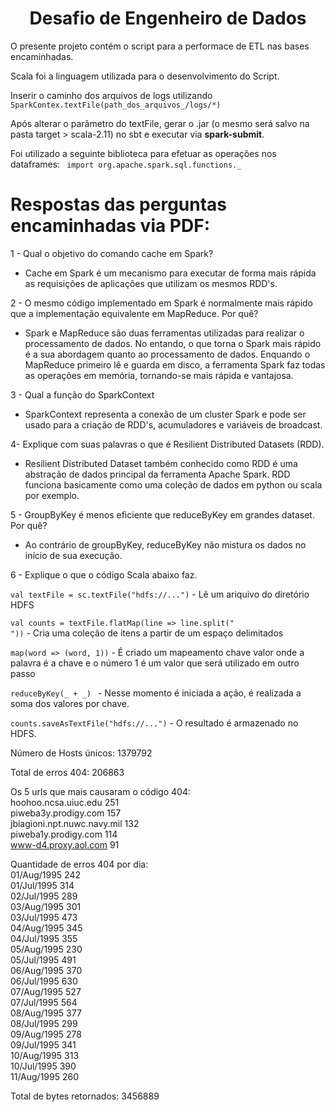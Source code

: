 <h1><center>Desafio de Engenheiro de Dados</h1></center>

O presente projeto contém o script para a performace de ETL nas bases encaminhadas.

Scala foi a linguagem utilizada para o desenvolvimento do Script.

Inserir o caminho dos arquivos de logs utilizando <code>SparkContex.textFile(path_dos_arquivos_/logs/*)</code>

Após alterar o parâmetro do textFile, gerar o .jar (o mesmo será salvo na pasta target > scala-2.11) no sbt e executar via <b>spark-submit</b>.

Foi utilizado a seguinte biblioteca para efetuar as operações nos dataframes:
<code> import org.apache.spark.sql.functions._ </code>

<h1>Respostas das perguntas encaminhadas via PDF:</h1>

1 - Qual o objetivo do comando cache em Spark?
- Cache em Spark é um mecanismo para executar de forma mais rápida as requisições de aplicações que utilizam os mesmos RDD's.

2 - O mesmo código implementado em Spark é normalmente mais rápido que a implementação equivalente em
MapReduce. Por quê?
- Spark e MapReduce são duas ferramentas utilizadas para realizar o processamento de dados. No entando, o que torna o Spark mais rápido é a sua abordagem quanto ao processamento de dados. Enquando o MapReduce primeiro lê e guarda em disco, a ferramenta Spark faz todas as operações em memória, tornando-se mais rápida e vantajosa.

3 - Qual a função do SparkContext 
- SparkContext representa a conexão de um cluster Spark e pode ser usado para a criação de RDD's, acumuladores e variáveis de broadcast.

4- Explique com suas palavras o que é Resilient Distributed Datasets (RDD).
- Resilient Distributed Dataset também conhecido como RDD é uma abstração de dados principal da ferramenta Apache Spark. RDD funciona basicamente como uma coleção de dados em python ou scala por exemplo.

5 - GroupByKey é menos eficiente que reduceByKey em grandes dataset. Por quê?
- Ao contrário de groupByKey, reduceByKey não mistura os dados no início de sua execução. 

6 - Explique o que o código Scala abaixo faz.

<code>val textFile = sc.textFile("hdfs://...")</code> - Lê um ariquivo do diretório HDFS

<code>val counts = textFile.flatMap(line => line.split(" "))</code> - Cria uma coleção de itens a partir de um espaço delimitados

<code>map(word => (word, 1))</code> - É criado um mapeamento chave valor onde a palavra é a chave e o número 1 é um valor que será utilizado em outro passo

<code>reduceByKey(_ + _) </code> - Nesse momento é iniciada a ação, é realizada a soma dos valores por chave. 

<code>counts.saveAsTextFile("hdfs://...")</code> - O resultado é armazenado no HDFS.

Número de Hosts únicos: 1379792

Total de erros 404: 206863

Os 5 urls que mais causaram o código 404:  
hoohoo.ncsa.uiuc.edu 251  
piweba3y.prodigy.com 157  
jbiagioni.npt.nuwc.navy.mil 132   
piweba1y.prodigy.com 114  
www-d4.proxy.aol.com 91  

Quantidade de erros 404 por dia:  
01/Aug/1995 242  
01/Jul/1995 314  
02/Jul/1995 289   
03/Aug/1995 301  
03/Jul/1995 473  
04/Aug/1995 345  
04/Jul/1995 355  
05/Aug/1995 230  
05/Jul/1995 491  
06/Aug/1995 370  
06/Jul/1995 630  
07/Aug/1995 527  
07/Jul/1995 564  
08/Aug/1995 377  
08/Jul/1995 299  
09/Aug/1995 278  
09/Jul/1995 341  
10/Aug/1995 313  
10/Jul/1995 390  
11/Aug/1995 260  

Total de bytes retornados: 3456889
